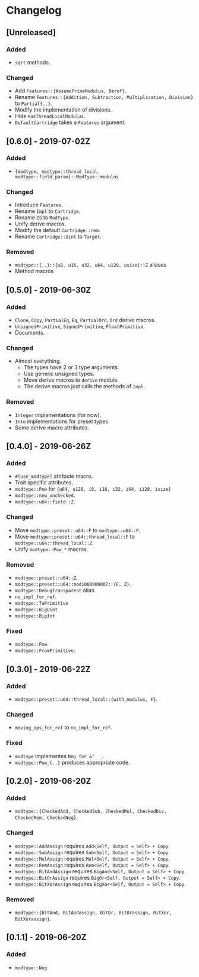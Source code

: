 # Changelog

## [Unreleased]

### Added

- `sqrt` methods.

### Changed

- Add `Features::{AssumePrimeModulus, Deref}`.
- Rename `Features::{Addition, Subtraction, Multiplication, Division}` to `Partial{..}`.
- Modify the implementation of divisions.
- Hide `HasThreadLocalModulus`.
- `DefaultCartridge` takes a `Features` argument.

## [0.6.0] - 2019-07-02Z

### Added

- `{modtype, modtype::thread_local, modtype::field_param}::ModType::modulus`

### Changed

- Introduce `Features`.
- Rename `Impl` to `Cartridge`.
- Rename `Z`s to `ModType`.
- Unify derive macros.
- Modify the default `Cartridge::rem`.
- Rename `Cartridge::Uint` to `Target`.

### Removed

- `modtype::{..}::{u8, u16, u32, u64, u128, usize}::Z` aliases
- Method macros

## [0.5.0] - 2019-06-30Z

### Added

- `Clone`, `Copy`, `PartialEq`, `Eq`, `PartialOrd`, `Ord` derive macros.
- `UnsignedPrimitive`, `SignedPrimitive`, `FloatPrimitive`.
- Documents.

### Changed

- Almost everything.
    - The types have 2 or 3 type arguments.
    - Use generic unsigned types.
    - Move derive macros to `derive` module.
    - The derive macros just calls the methods of `Impl`.

### Removed

- `Integer` implementations (for now).
- `Into` implementations for preset types.
- Some derive macro attributes.

## [0.4.0] - 2019-06-26Z

### Added

- `#[use_modtype]` attribute macro.
- Trait specific attributes.
- `modtype::Pow` for `{u64, u128, i8, i16, i32, i64, i128, isize}`
- `modtype::new_unchecked`.
- `modtype::u64::field::Z`.

### Changed

- Move `modtype::preset::u64::F` to `modtype::u64::F`.
- Move `modtype::preset::u64::thread_local::F` to `modtype::u64::thread_local::Z`.
- Unify `modtype::Pow_*` macros.

### Removed

- `modtype::preset::u64::Z`.
- `modtype::preset::u64::mod1000000007::{F, Z}`.
- `modtype::DebugTransparent` alias.
- `no_impl_for_ref`.
- `modtype::ToPrimitive`
- `modtype::BigUint`
- `modtype::BigInt`

### Fixed

- `modtype::Pow`.
- `modtype::FromPrimitive`.

## [0.3.0] - 2019-06-22Z

### Added

- `modtype::preset::u64::thread_local::{with_modulus, F}`.

### Changed

- `moving_ops_for_ref` to `no_impl_for_ref`.

### Fixed

- `modtype` implementes `Neg for &'_ _`.
- `modtype::Pow_{..}` produces appropriate code.

## [0.2.0] - 2019-06-20Z

### Added

- `modtype::{CheckedAdd, CheckedSub, CheckedMul, CheckedDiv, CheckedRem, CheckedNeg}`.

### Changed

- `modtype::AddAssign` requires `Add<Self, Output = Self> + Copy`.
- `modtype::SubAssign` requires `Sub<Self, Output = Self> + Copy`.
- `modtype::MulAssign` requires `Mul<Self, Output = Self> + Copy`.
- `modtype::RemAssign` requires `Rem<Self, Output = Self> + Copy`.
- `modtype::BitAndAssign` requires `BigAnd<Self, Output = Self> + Copy`.
- `modtype::BitOrAssign` requires `BigOr<Self, Output = Self> + Copy`.
- `modtype::BitXorAssign` requires `BigXor<Self, Output = Self> + Copy`.

### Removed

- `modtype::{BitAnd, BitAndassign, BitOr, BitOrassign, BitXor, BitXorassign}`.

## [0.1.1] - 2019-06-20Z

### Added

- `modtype::Neg`
